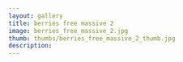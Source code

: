 ```yaml
---
layout: gallery
title: berries free massive 2
image: berries_free_massive_2.jpg
thumb: thumbs/berries_free_massive_2_thumb.jpg
description:
---
```

    